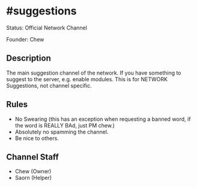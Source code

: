 # #suggestions

Status: Official Network Channel

Founder: Chew

<!-- Add your channel info here -->

## Description

The main suggestion channel of the network. If you have something to suggest to the server, e.g. enable modules. This is for NETWORK Suggestions, not channel specific.

## Rules

- No Swearing (this has an exception when requesting a banned word, if the word is REALLY BAd, just PM chew.)
- Absolutely no spamming the channel.
- Be nice to others.

## Channel Staff

- Chew (Owner)
- Saorn (Helper)
